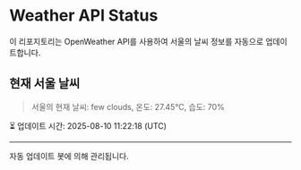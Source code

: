 
# Weather API Status

이 리포지토리는 OpenWeather API를 사용하여 서울의 날씨 정보를 자동으로 업데이트합니다.

## 현재 서울 날씨
> 서울의 현재 날씨: few clouds, 온도: 27.45°C, 습도: 70%

⏳ 업데이트 시간: 2025-08-10 11:22:18 (UTC)

---
자동 업데이트 봇에 의해 관리됩니다.
